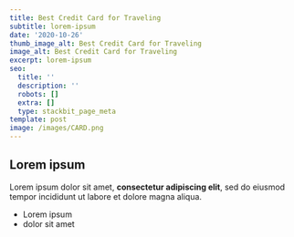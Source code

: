 ```yaml
---
title: Best Credit Card for Traveling
subtitle: lorem-ipsum
date: '2020-10-26'
thumb_image_alt: Best Credit Card for Traveling
image_alt: Best Credit Card for Traveling
excerpt: lorem-ipsum
seo:
  title: ''
  description: ''
  robots: []
  extra: []
  type: stackbit_page_meta
template: post
image: /images/CARD.png
---
```

## Lorem ipsum

Lorem ipsum dolor sit amet, **consectetur adipiscing elit**, sed do eiusmod tempor incididunt ut labore et dolore magna aliqua.

- Lorem ipsum
- dolor sit amet